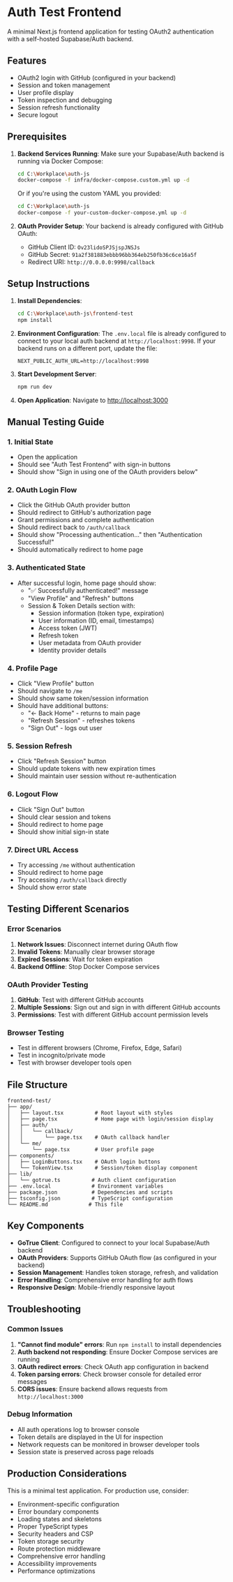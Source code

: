 # Auth Test Frontend

A minimal Next.js frontend application for testing OAuth2 authentication with a self-hosted Supabase/Auth backend.

## Features

- OAuth2 login with GitHub (configured in your backend)
- Session and token management
- User profile display
- Token inspection and debugging
- Session refresh functionality
- Secure logout

## Prerequisites

1. **Backend Services Running**: Make sure your Supabase/Auth backend is running via Docker Compose:
   ```bash
   cd C:\Workplace\auth-js
   docker-compose -f infra/docker-compose.custom.yml up -d
   ```
   
   Or if you're using the custom YAML you provided:
   ```bash
   cd C:\Workplace\auth-js
   docker-compose -f your-custom-docker-compose.yml up -d
   ```

2. **OAuth Provider Setup**: Your backend is already configured with GitHub OAuth:
   - GitHub Client ID: `Ov23lidoSPJSjspJNSJs`
   - GitHub Secret: `91a2f381883ebbb96bb364eb250fb36c6ce16a5f`
   - Redirect URI: `http://0.0.0.0:9998/callback`

## Setup Instructions

1. **Install Dependencies**:
   ```bash
   cd C:\Workplace\auth-js\frontend-test
   npm install
   ```

2. **Environment Configuration**:
   The `.env.local` file is already configured to connect to your local auth backend at `http://localhost:9998`. If your backend runs on a different port, update the file:
   ```
   NEXT_PUBLIC_AUTH_URL=http://localhost:9998
   ```

3. **Start Development Server**:
   ```bash
   npm run dev
   ```

4. **Open Application**:
   Navigate to [http://localhost:3000](http://localhost:3000)

## Manual Testing Guide

### 1. Initial State
- Open the application
- Should see "Auth Test Frontend" with sign-in buttons
- Should show "Sign in using one of the OAuth providers below"

### 2. OAuth Login Flow
- Click the GitHub OAuth provider button
- Should redirect to GitHub's authorization page
- Grant permissions and complete authentication
- Should redirect back to `/auth/callback`
- Should show "Processing authentication..." then "Authentication Successful!"
- Should automatically redirect to home page

### 3. Authenticated State
- After successful login, home page should show:
  - "✅ Successfully authenticated!" message
  - "View Profile" and "Refresh" buttons
  - Session & Token Details section with:
    - Session information (token type, expiration)
    - User information (ID, email, timestamps)
    - Access token (JWT)
    - Refresh token
    - User metadata from OAuth provider
    - Identity provider details

### 4. Profile Page
- Click "View Profile" button
- Should navigate to `/me`
- Should show same token/session information
- Should have additional buttons:
  - "← Back Home" - returns to main page
  - "Refresh Session" - refreshes tokens
  - "Sign Out" - logs out user

### 5. Session Refresh
- Click "Refresh Session" button
- Should update tokens with new expiration times
- Should maintain user session without re-authentication

### 6. Logout Flow
- Click "Sign Out" button
- Should clear session and tokens
- Should redirect to home page
- Should show initial sign-in state

### 7. Direct URL Access
- Try accessing `/me` without authentication
- Should redirect to home page
- Try accessing `/auth/callback` directly
- Should show error state

## Testing Different Scenarios

### Error Scenarios
1. **Network Issues**: Disconnect internet during OAuth flow
2. **Invalid Tokens**: Manually clear browser storage
3. **Expired Sessions**: Wait for token expiration
4. **Backend Offline**: Stop Docker Compose services

### OAuth Provider Testing
1. **GitHub**: Test with different GitHub accounts
2. **Multiple Sessions**: Sign out and sign in with different GitHub accounts
3. **Permissions**: Test with different GitHub account permission levels

### Browser Testing
- Test in different browsers (Chrome, Firefox, Edge, Safari)
- Test in incognito/private mode
- Test with browser developer tools open

## File Structure

```
frontend-test/
├── app/
│   ├── layout.tsx          # Root layout with styles
│   ├── page.tsx            # Home page with login/session display
│   ├── auth/
│   │   └── callback/
│   │       └── page.tsx    # OAuth callback handler
│   └── me/
│       └── page.tsx        # User profile page
├── components/
│   ├── LoginButtons.tsx    # OAuth login buttons
│   └── TokenView.tsx       # Session/token display component
├── lib/
│   └── gotrue.ts          # Auth client configuration
├── .env.local             # Environment variables
├── package.json           # Dependencies and scripts
├── tsconfig.json          # TypeScript configuration
└── README.md             # This file
```

## Key Components

- **GoTrue Client**: Configured to connect to your local Supabase/Auth backend
- **OAuth Providers**: Supports GitHub OAuth flow (as configured in your backend)
- **Session Management**: Handles token storage, refresh, and validation
- **Error Handling**: Comprehensive error handling for auth flows
- **Responsive Design**: Mobile-friendly responsive layout

## Troubleshooting

### Common Issues

1. **"Cannot find module" errors**: Run `npm install` to install dependencies
2. **Auth backend not responding**: Ensure Docker Compose services are running
3. **OAuth redirect errors**: Check OAuth app configuration in backend
4. **Token parsing errors**: Check browser console for detailed error messages
5. **CORS issues**: Ensure backend allows requests from `http://localhost:3000`

### Debug Information

- All auth operations log to browser console
- Token details are displayed in the UI for inspection
- Network requests can be monitored in browser developer tools
- Session state is preserved across page reloads

## Production Considerations

This is a minimal test application. For production use, consider:

- Environment-specific configuration
- Error boundary components
- Loading states and skeletons
- Proper TypeScript types
- Security headers and CSP
- Token storage security
- Route protection middleware
- Comprehensive error handling
- Accessibility improvements
- Performance optimizations
